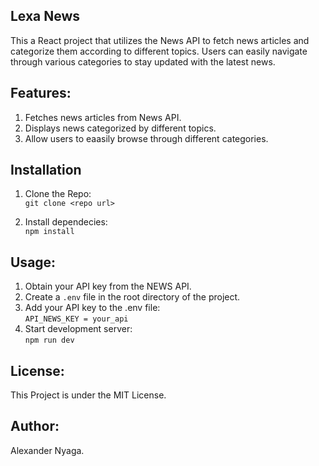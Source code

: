 ## Lexa News
<p> This a React project  that utilizes the News API to fetch news articles and categorize them according to different topics. Users can easily navigate through various categories to stay updated with the latest news.</p>

## Features:
  1. Fetches news articles from News API.
  2. Displays news categorized by different topics.
  3. Allow users to eaasily browse through different categories.

## Installation
1. Clone the Repo:<br>
   `git clone <repo url> `

2. Install dependecies: <br>
    `npm install`


## Usage:
1. Obtain your API key from the NEWS API.
2. Create a `.env` file in the root directory of the project.
3. Add your API key to the .env file:<br>
  `API_NEWS_KEY = your_api`
4. Start development server:<br>
   `npm run dev`

## License:
This Project is under the MIT License.

## Author:
Alexander Nyaga.



 


